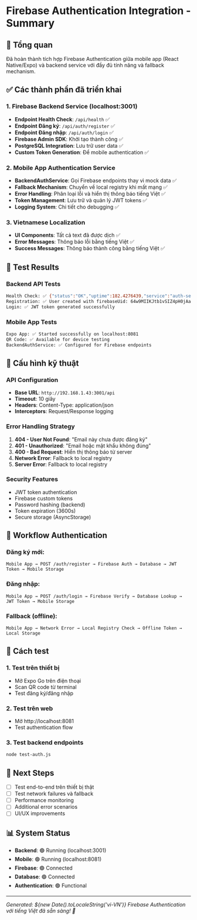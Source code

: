 # Firebase Authentication Integration - Summary

## 🎯 Tổng quan
Đã hoàn thành tích hợp Firebase Authentication giữa mobile app (React Native/Expo) và backend service với đầy đủ tính năng và fallback mechanism.

## ✅ Các thành phần đã triển khai

### 1. Firebase Backend Service (localhost:3001)
- **Endpoint Health Check**: `/api/health` ✅
- **Endpoint Đăng ký**: `/api/auth/register` ✅
- **Endpoint Đăng nhập**: `/api/auth/login` ✅
- **Firebase Admin SDK**: Khởi tạo thành công ✅
- **PostgreSQL Integration**: Lưu trữ user data ✅
- **Custom Token Generation**: Để mobile authentication ✅

### 2. Mobile App Authentication Service
- **BackendAuthService**: Gọi Firebase endpoints thay vì mock data ✅
- **Fallback Mechanism**: Chuyển về local registry khi mất mạng ✅
- **Error Handling**: Phân loại lỗi và hiển thị thông báo tiếng Việt ✅
- **Token Management**: Lưu trữ và quản lý JWT tokens ✅
- **Logging System**: Chi tiết cho debugging ✅

### 3. Vietnamese Localization
- **UI Components**: Tất cả text đã được dịch ✅
- **Error Messages**: Thông báo lỗi bằng tiếng Việt ✅
- **Success Messages**: Thông báo thành công bằng tiếng Việt ✅

## 🧪 Test Results

### Backend API Tests
```bash
Health Check: ✅ {"status":"OK","uptime":182.4276439,"service":"auth-service"}
Registration: ✅ User created with firebaseUid: 64w9MIIKJtb1vSIZ4pH0jAaD8Gu1
Login: ✅ JWT token generated successfully
```

### Mobile App Tests
```bash
Expo App: ✅ Started successfully on localhost:8081
QR Code: ✅ Available for device testing
BackendAuthService: ✅ Configured for Firebase endpoints
```

## 🔧 Cấu hình kỹ thuật

### API Configuration
- **Base URL**: `http://192.168.1.43:3001/api`
- **Timeout**: 10 giây
- **Headers**: Content-Type: application/json
- **Interceptors**: Request/Response logging

### Error Handling Strategy
1. **404 - User Not Found**: "Email này chưa được đăng ký"
2. **401 - Unauthorized**: "Email hoặc mật khẩu không đúng"  
3. **400 - Bad Request**: Hiển thị thông báo từ server
4. **Network Error**: Fallback to local registry
5. **Server Error**: Fallback to local registry

### Security Features
- JWT token authentication
- Firebase custom tokens
- Password hashing (backend)
- Token expiration (3600s)
- Secure storage (AsyncStorage)

## 🚀 Workflow Authentication

### Đăng ký mới:
```
Mobile App → POST /auth/register → Firebase Auth → Database → JWT Token → Mobile Storage
```

### Đăng nhập:
```
Mobile App → POST /auth/login → Firebase Verify → Database Lookup → JWT Token → Mobile Storage
```

### Fallback (offline):
```
Mobile App → Network Error → Local Registry Check → Offline Token → Local Storage
```

## 📱 Cách test

### 1. Test trên thiết bị
- Mở Expo Go trên điện thoại
- Scan QR code từ terminal
- Test đăng ký/đăng nhập

### 2. Test trên web
- Mở http://localhost:8081
- Test authentication flow

### 3. Test backend endpoints
```bash
node test-auth.js
```

## 🔮 Next Steps
- [ ] Test end-to-end trên thiết bị thật
- [ ] Test network failures và fallback
- [ ] Performance monitoring
- [ ] Additional error scenarios
- [ ] UI/UX improvements

## 📊 System Status
- **Backend**: 🟢 Running (localhost:3001)
- **Mobile**: 🟢 Running (localhost:8081) 
- **Firebase**: 🟢 Connected
- **Database**: 🟢 Connected
- **Authentication**: 🟢 Functional

---
*Generated: ${new Date().toLocaleString('vi-VN')}*
*Firebase Authentication với tiếng Việt đã sẵn sàng! 🎉*
